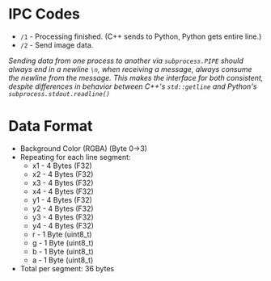 # IPC Codes

- `/1` - Processing finished. (C++ sends to Python, Python gets entire line.)
- `/2` - Send image data.

*Sending data from one process to another via `subprocess.PIPE` should always end in a newline `\n`, when receiving a message, always consume the newline from the message. This makes the interface for both consistent, despite differences in behavior between C++'s `std::getline` and Python's `subprocess.stdout.readline()`*
# Data Format

- Background Color (RGBA) (Byte 0->3)
- Repeating for each line segment:
     - x1 - 4 Bytes (F32)
     - x2 - 4 Bytes (F32)
     - x3 - 4 Bytes (F32)
     - x4 - 4 Bytes (F32)
     - y1 - 4 Bytes (F32)
     - y2 - 4 Bytes (F32)
     - y3 - 4 Bytes (F32)
     - y4 - 4 Bytes (F32)
     - r - 1 Byte (uint8_t)
     - g - 1 Byte (uint8_t)
     - b - 1 Byte (uint8_t)
     - a - 1 Byte (uint8_t)
- Total per segment: 36 bytes
 



